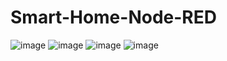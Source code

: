 # Smart-Home-Node-RED

![image](https://github.com/user-attachments/assets/0446611a-0047-49c0-94f6-1c879448db19)
![image](https://github.com/user-attachments/assets/45bb11f6-130f-4d54-80e0-2679312f54e4)
![image](https://github.com/user-attachments/assets/10899ee8-dde0-44a6-b8d0-e49c2730afcc)
![image](https://github.com/user-attachments/assets/ea904555-a819-4e74-9e85-4f53fbd7944c)

